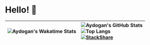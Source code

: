 # Hello! 👋 
| ![Aydogan's Wakatime Stats](https://github-readme-stats.vercel.app/api/wakatime?username=ag) | ![Aydogan's GitHub Stats](https://github-readme-stats.vercel.app/api?username=aydgn&count_private=true&langs_count=true&show_icons=true) <br> ![Top Langs](https://github-readme-stats.vercel.app/api/top-langs/?username=aydgn) <br> [![StackShare](http://img.shields.io/badge/tech-stack-0690fa.svg?style=flat)](https://stackshare.io/ayd/my-stack) |
|---|:---|
